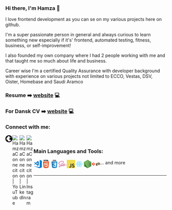 <!--
**HamzaConnection/Hamzaconnection** is a ✨ _special_ ✨ repository because its `README.md` (this file) appears on your GitHub profile.

Here are some ideas to get you started:

- 🔭 I’m currently working on creating as many website as possible using FLEX BOX, CSS GRID and SASS compile to train my CSS skills
- 🌱 I’m currently learning SASS and reponsive design
- 📫 How to reach me: Hamzaconnection@hotmail.com

-->


### Hi there, I'm Hamza 👋

I love frontend development as you can se on my various projects here on github. 

I'm a super passionate person in general and always curious to learn something new especially if it's' frontend, automated testing, fitness, business, or self-improvement!

I also founded my own company where I had 2 people working with me and that taught me so much about life and business. 

Career wise I'm a certified Quality Assurance with developer background with experience on various projects not limited to ECCO, Vestas, DSV, Oister, Homebase and Saudi Aramco

### Resume ➡️ [website] 💻
### For Dansk CV ➡️ [website] 💻



### Connect with me:

[<img align="left" alt="HamzaConneciton" width="22px" src="https://raw.githubusercontent.com/iconic/open-iconic/master/svg/globe.svg" />][website]
[<img align="left" alt="HamzaConneciton | YouTube" width="22px" src="https://cdn.jsdelivr.net/npm/simple-icons@v3/icons/youtube.svg" />][youtube]
[<img align="left" alt="HamzaConneciton | LinkedIn" width="22px" src="https://cdn.jsdelivr.net/npm/simple-icons@v3/icons/linkedin.svg" />][linkedin]
[<img align="left" alt="HamzaConneciton | Instagram" width="22px" src="https://cdn.jsdelivr.net/npm/simple-icons@v3/icons/instagram.svg" />][instagram]

<br />

### Main Languages and Tools:

<img align="left" alt="Visual Studio Code" width="26px" src="https://raw.githubusercontent.com/github/explore/80688e429a7d4ef2fca1e82350fe8e3517d3494d/topics/visual-studio-code/visual-studio-code.png" />
<img align="left" alt="HTML5" width="26px" src="https://raw.githubusercontent.com/github/explore/80688e429a7d4ef2fca1e82350fe8e3517d3494d/topics/html/html.png" />
<img align="left" alt="CSS3" width="26px" src="https://raw.githubusercontent.com/github/explore/80688e429a7d4ef2fca1e82350fe8e3517d3494d/topics/css/css.png" />
<img align="left" alt="Sass" width="26px" src="https://raw.githubusercontent.com/github/explore/80688e429a7d4ef2fca1e82350fe8e3517d3494d/topics/sass/sass.png" />
<img align="left" alt="JavaScript" width="26px" src="https://raw.githubusercontent.com/github/explore/80688e429a7d4ef2fca1e82350fe8e3517d3494d/topics/javascript/javascript.png" />
<img align="left" alt="React" width="26px" src="https://raw.githubusercontent.com/github/explore/80688e429a7d4ef2fca1e82350fe8e3517d3494d/topics/react/react.png" />
<img align="left" alt="Node.js" width="26px" src="https://raw.githubusercontent.com/github/explore/80688e429a7d4ef2fca1e82350fe8e3517d3494d/topics/nodejs/nodejs.png" />
<img align="left" alt="Git" width="26px" src="https://raw.githubusercontent.com/github/explore/80688e429a7d4ef2fca1e82350fe8e3517d3494d/topics/git/git.png" />
... and more

<br />
<br />

---


[website]: https://hamzaconnection.github.io
[websiteDK]: https://hamzaconnection.github.io/CV-Resume-DK
[youtube]: https://www.youtube.com/channel/UCCEm-IFh1guH7dXvdTK7OZA
[instagram]: https://www.instagram.com/hamzaconnection/
[linkedin]: https://www.linkedin.com/in/hamzalaroussi/
